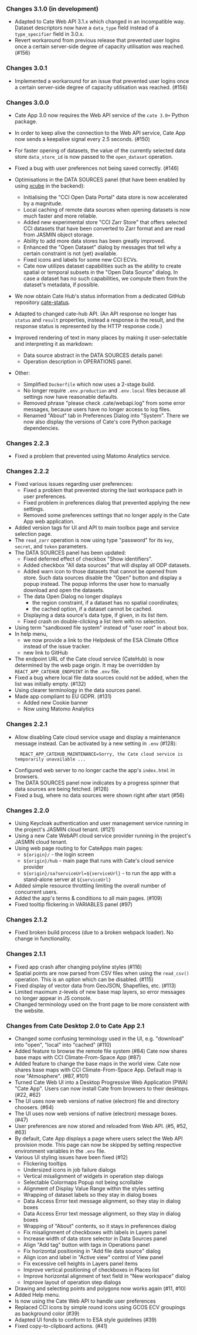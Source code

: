 ### Changes 3.1.0 (in development)

* Adapted to Cate Web API 3.1.x which changed in an 
  incompatible way. Dataset descriptors now have a `data_type` 
  field instead of a `type_specifier` field in 3.0.x.
* Revert workaround from previous release that prevented user logins 
  once a certain server-side degree of capacity utilisation was 
  reached. (#156)  

### Changes 3.0.1

* Implemented a workaround for an issue that prevented user logins 
  once a certain server-side degree of capacity utilisation was 
  reached. (#156)

### Changes 3.0.0

* Cate App 3.0 now requires the Web API service of the `cate 3.0+` 
  Python package.

* In order to keep alive the connection to the Web API service,
  Cate App now sends a keepalive signal every 2.5 seconds. (#150)
  
* For faster opening of datasets, the value of the currently selected
  data store `data_store_id` is now passed to the `open_dataset` 
  operation.

* Fixed a bug with user preferences not being saved correctly. (#146)

* Optimisations in the DATA SOURCES panel (that have been enabled by 
  using [xcube](https://xcube.readthedocs.io/) in the backend):
  - Initialising the "CCI Open Data Portal" data store
    is now accelerated by a magnitude.
  - Local caching of remote data sources when opening datasets 
    is now much faster and more reliable.
  - Added new experimental store "CCI Zarr Store" that offers
    selected CCI datasets that have been converted to Zarr format 
    and are read from JASMIN object storage.
  - Ability to add more data stores has been greatly improved.
  - Enhanced the "Open Dataset" dialog by messages that tell
    why a certain constraint is not (yet) available.
  - Fixed icons and labels for some new CCI ECVs.
  - Cate now utilizes dataset capabilities such as the ability
    to create spatial or temporal subsets in the "Open Data Source"
    dialog. In case a dataset has no such capabilities, we compute
    them from the dataset's metadata, if possible.

* We now obtain Cate Hub's status information from a dedicated GitHub 
  repository [cate-status](https://github.com/CCI-Tools/cate-status).
  
* Adapted to changed cate-hub API. (An API response no longer has 
  `status` and `result` properties, instead a response _is_ the result,
  and the response status is represented by the HTTP response code.)

* Improved rendering of text in many places by making it user-selectable 
  and interpreting it as markdown:
    - Data source abstract in the DATA SOURCES details panel:
    - Operation description in OPERATIONS panel.

* Other:    
  * Simplified `Dockerfile` which now uses a 2-stage build.
  * No longer require `.env.production` and `.env.local` files
    because all settings now have reasonable defaults. 
  * Removed phrase "please check .cate/webapi.log" from some
    error messages, because users have no longer access to 
    log files.
  * Renamed "About" tab in Preferences Dialog into "System". 
    There we now also display the versions of Cate's core Python 
    package dependencies.

### Changes 2.2.3

* Fixed a problem that prevented using Matomo Analytics service.

### Changes 2.2.2

* Fixed various issues regarding user preferences:
  - Fixed a problem that prevented storing the last workspace path in 
    user preferences.
  - Fixed problem in preferences dialog that prevented applying the new 
    settings.
  - Removed some preferences settings that no longer apply
    in the Cate App web application.
* Added version tags for UI and API to main toolbox page and service
  selection page.
* The `read_zarr` operation is now using type "password" for its `key`,
  `secret`, and `token` parameters.
* The DATA SOURCES panel has been updated:
    - Fixed deferred effect of checkbox "Show identifiers".
    - Added checkbox "All data sources" that will display all ODP datasets.
    - Added warn icon to those datasets that cannot be opened from store.
      Such data sources disable the "Open" button and display a popup
      instead. The popup informs the user how to manually download and open
      the datasets.
    - The data Open Dialog no longer displays
        + the region constraint, if a dataset has no spatial coordinates;
        + the cached option, if a dataset cannot be cached.
    - Displaying a data source's data type, if given, in its list item.
    - Fixed crash on double-clicking a list item with no selection.
* Using term "sandboxed file system" instead of "user root" in about box.
* In help menu, 
  - we now provide a link to the Helpdesk of the 
    ESA Climate Office instead of the issue tracker.
  - new link to GitHub
* The endpoint URL of the Cate cloud service (CateHub) is now determined
  by the web page origin. It may be overridden by `REACT_APP_CATEHUB_ENDPOINT`
  in the `.env` file. 
* Fixed a bug where local file data sources could not be added, when the
  list was initially empty. (#132)
* Using clearer terminology in the data sources panel.
* Made app compliant to EU GDPR. (#131)
  * Added new Cookie banner 
  * Now using Matomo Analytics

### Changes 2.2.1

* Allow disabling Cate cloud service usage and display a maintenance 
  message instead. Can be activated by a new setting in `.env` (#128):
  ```
    REACT_APP_CATEHUB_MAINTENANCE=Sorry, the Cate cloud service is temporarily unavailable ... 
  ```
* Configured web server to no longer cache the app's `index.html` in browsers.
* The DATA SOURCES panel now indicates by a progress spinner that data sources are being fetched. (#126)
* Fixed a bug, where no data sources were shown right after start (#56)

### Changes 2.2.0

* Using Keycloak authentication and user management service 
  running in the project's JASMIN cloud tenant. (#121)
* Using a new Cate WebAPI cloud service provider
  running in the project's JASMIN cloud tenant. 
* Using web page routing to for CateApps main pages:
  - `${origin}/`  - the login screen
  - `${origin}/hub`  - main page that runs with Cate's cloud service provider 
  - `${origin}/sa?serviceUrl=${serviceUrl}` - to run the app with a stand-alone server at `${serviceUrl}`   
* Added simple resource throttling limiting the overall number of concurrent users.
* Added the app's terms & conditions to all main pages. (#109)
* Fixed tooltip flickering in VARIABLES panel (#97)

### Changes 2.1.2

* Fixed broken build process (due to a broken webpack loader). 
  No change in functionality.

### Changes 2.1.1

* Fixed app crash after changing polyline styles (#116) 
* Spatial points are now parsed from CSV files when using the `read_csv()` operation.
  This is an option which can be disabled. (#115)
* Fixed display of vector data from GeoJSON, Shapefiles, etc. (#113)
* Limited maximum z-levels of new base map layers, so error messages no longer
  appear in JS console. 
* Changed terminology used on the front page to be more consistent with the website.

### Changes from Cate Desktop 2.0 to Cate App 2.1

* Changed some confusing terminology used in the UI,
  e.g. "download" into "open", "local" into "cached" (#110) 
* Added feature to browse the remote file system (#84) 
  Cate now shares base maps with CCI Climate-From-Space App (#87)
* Added feature to change the base maps in the world view. 
  Cate now shares base maps with CCI Climate-From-Space App.
   Default map is now "Atmosphere". (#87, #101)
* Turned Cate Web UI into a Desktop Progressive Web Application (PWA) "Cate App".
  Users can now install Cate from browsers to their desktops. (#22, #62)
* The UI uses now web versions of native (electron) file and directory choosers. (#64)   
* The UI uses now web versions of native (electron) message boxes. (#47)
* User preferences are now stored and reloaded from Web API. (#5, #52, #63)
* By default, Cate App displays a page where users select the Web API provision mode.
  This page can now be skipped by setting respective environment variables in the 
  `.env` file.
* Various UI styling issues have been fixed (#12)
  - Flickering tooltips
  - Undersized icons in job failure dialogs
  - Vertical misalignment of widgets in operation step dialogs
  - Selectable Colormaps Popup not being scrollable
  - Alignment of Display Value Range within the styles setting
  - Wrapping of dataset labels so they stay in dialog boxes
  - Data Access Error text message alignment, so they stay in dialog boxes
  - Data Access Error text message alignment, so they stay in dialog boxes
  - Wrapping of "About" contents, so it stays in preferences dialog
  - Fix misalignment of checkboxes with labels in Layers panel
  - Increase width of data store selector in Data Sources panel
  - Align "Add tag" button with tags in Operations panel
  - Fix horizontal positioning in "Add file data source" dialog
  - Align icon and label in "Active view" control of View panel
  - Fix excessive cell heights in Layers panel items
  - Improve vertical positioning of checkboxes in Places list
  - Improve horizontal alignment of text field in "New workspace" dialog
  - Improve layout of operation step dialogs
* Drawing and selecting points and polygons now works again (#11, #10)
* Added Help menu.
* Is now using the Cate Web API to handle user preferences
* Replaced CCI icons by simple round icons using GCOS ECV groupings as background color (#39)
* Adapted UI fonds to conform to ESA style guidelines (#39)
* Fixed copy-to-clipboard actions. (#41)
